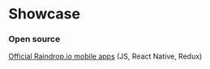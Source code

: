# Showcase

### Open source

[Official Raindrop.io mobile apps](https://github.com/raindropio/mobile) \(JS, React Native, Redux\)

